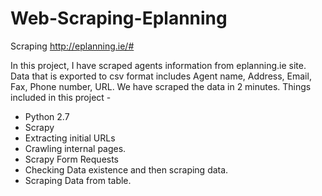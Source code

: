 # Web-Scraping-Eplanning
Scraping http://eplanning.ie/# 

In this project, I have scraped agents information from eplanning.ie site. Data that is exported to csv format includes Agent name, Address, Email, Fax, Phone number, URL. We have scraped the data in 2 minutes. Things included in this project - 
- Python 2.7
- Scrapy
- Extracting initial URLs
- Crawling internal pages.
- Scrapy Form Requests
- Checking Data existence and then scraping data.
- Scraping Data from table.
